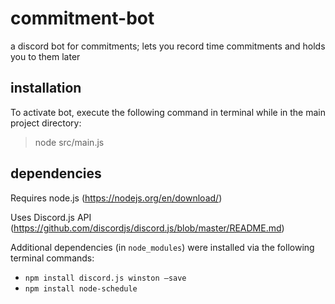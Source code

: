 # commitment-bot
a discord bot for commitments; lets you record time commitments and holds you to them later

## installation
To activate bot, execute the following command in terminal while in the main project directory:
> node src/main.js

## dependencies
Requires node.js (https://nodejs.org/en/download/)

Uses Discord.js API (https://github.com/discordjs/discord.js/blob/master/README.md)

Additional dependencies (in `node_modules`) were installed via the following terminal commands:
- `npm install discord.js winston –save`
- `npm install node-schedule`
